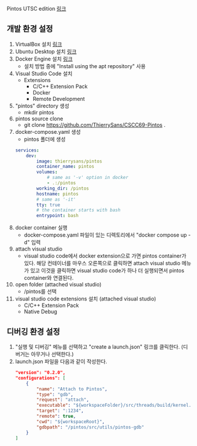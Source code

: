 Pintos UTSC edition [링크](https://thierrysans.me/CSCC69/projects/WWW/pintos.html#SEC_Top)

## 개발 환경 설정
1. VirtualBox 설치 [링크](https://www.virtualbox.org/wiki/Downloads)
2. Ubuntu Desktop 설치 [링크](https://ubuntu.com/download)
3. Docker Engine 설치 [링크](https://docs.docker.com/engine/install/ubuntu/)
    - 설치 방법 중에 "Install using the apt repository" 사용
4. Visual Studio Code 설치
    - Extensions
        - C/C++ Extension Pack
        - Docker
        - Remote Development
5. "pintos" directory 생성
    - mkdir pintos
5. pintos source clone
    - git clone https://github.com/ThierrySans/CSCC69-Pintos .
6. docker-compose.yaml 생성
    - pintos 폴더에 생성
    ```yaml
    services:
        dev:
            image: thierrysans/pintos
            container_name: pintos
            volumes:
                # same as '-v' option in docker
                - .:/pintos
            working_dir: /pintos
            hostname: pintos
            # same as '-it'
            tty: true
            # the container starts with bash
            entrypoint: bash
    ```
7. docker container 실행
    - docker-compose.yaml 파일이 있는 디렉토리에서 "docker compose up -d" 입력
8. attach visual studio
    - visual studio code에서 docker extension으로 가면 pintos container가 있다.
    해당 컨테이너를 마우스 오른쪽으로 클릭하면 attach visual studio 메뉴가 있고
    이것을 클릭하면 visual studio code가 하나 더 실행되면서 pintos container와 연결된다.
9. open folder (attached visual studio)
    - /pintos를 선택
10. visual studio code extensions 설치 (attached visual studio)
    - C/C++ Extension Pack
    - Native Debug 

## 디버깅 환경 설정
1. "실행 및 디버깅" 메뉴를 선택하고 "create a launch.json" 링크를 클릭한다. (디버거는 아무거나 선택한다.)
2. launch.json 파일을 다음과 같이 작성한다.
    ```json
    "version": "0.2.0",
    "configurations": [
        {
            "name": "Attach to Pintos",
            "type": "gdb",
            "request": "attach",
            "executable": "${workspaceFolder}/src/threads/build/kernel.o",
            "target": ":1234",
            "remote": true,
            "cwd": "${workspaceRoot}",
            "gdbpath": "/pintos/src/utils/pintos-gdb"
        }
    ]
    ```
